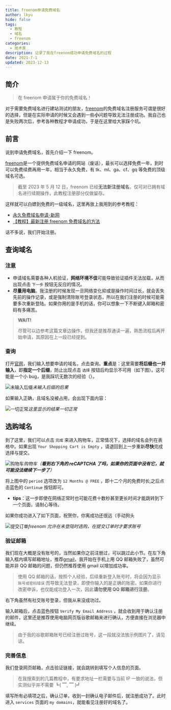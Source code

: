 ```yaml
---
title: freenom申请免费域名
author: lkyu
hide: false
tags:
  - 教程
  - 域名
  - freenom
categories:
  - 技术类
description: 记录了我在freenom成功申请免费域名的过程
date: 2021-7-1
updated: 2023-12-13
---
```


## 简介

> 在 freenom 申请属于你的免费域名！

对于需要免费域名进行建站测试的朋友，[freenom](https://www.freenom.com/)的免费域名注册服务可谓是很好的选择，但是在实际申请的时候又会遇到一些**小**问题导致无法注册成功。我自己也是失败两次后，参考各种教程才申请成功，于是在这里给大家踩个坑。

<!-- more -->

## 前言

说到申请免费域名，首先介绍一下 freenom。

[freenom](https://www.freenom.com/)是一个提供免费域名申请的网站（废话），最长可以选择免费一年，到时可以免费续费再用一年，相当于永久免费，有 tk、ml、ga、cf、gq 等免费的顶级域名可选。

> 截至 2023 年 5 月 12 日，freenom 已经**无法新注册域名**，仅可对已拥有域名进行续期操作，此教程注册部分仅做留存。

这样就可以白嫖到免费的一级域名，这里再放上我用到的参考教程：

- [永久免费域名申请-新网](http://www.xinnet.com/xinnews/domain/40047.html)
- [【教程】最新注册 freenom 免费域名的方法](https://zhuanlan.zhihu.com/p/115535965)

话不多说，我们开始注册。

## 查询域名

### **注意**

- 申请域名需要各种人机验证，**网络环境不佳**可能导致验证插件无法加载，从而出现点击 `下一步` 按钮无反应的情况。
- **尽量用电脑**。我注册的时候发现一旦网络变化抑或是操作时间过长，就会丢失先前的操作记录，或是强制清除账号登录状态，所以在我们注册的时候可能需要多次重新登陆。如果你用的是手机的话，你可以想象一下不断键入邮箱和密码有多痛苦。

> **WAIT!**
>
> 尽管可以边参考这篇文章边操作，但我还是推荐通读一遍，熟悉流程后再开始申请，其原因在上一段已经提到。

### 查询

打开[官网](https://www.freenom.com/)，我们输入想要申请的域名，点击查询。**重点**是：这里需要**将后缀也一并输入**，即**指定一个后缀**，防止出现点击 `选择` 按钮后均显示不可用（如下图）。这可能是一个小 bug，是我踩坑无数次的经验（）。

![未输入后缀](https://pic.imgdb.cn/item/60e143995132923bf844dfee.jpg)_未输入后缀的后果_

如果输入正确，且域名没被占用，会出现下面内容：

![一切正常](https://pic.imgdb.cn/item/60e14c5c5132923bf88e948c.jpg)_这里显示的结果一切正常_

## 选购域名

到了这里，我们可以点击 `完成` 来进入购物车，正常情况下，选择的域名会列在表格中。如果出现 `Your Shopping Cart is Empty` ，请退回到上一步重新**尽快**完成选择与提交。

![购物车](https://pic.imgdb.cn/item/60e152665132923bf8c50346.jpg)_购物车（**看到右下角的 reCAPTCHA 了吗，如果你的页面中没有它，就可能没法继续下一步了**）_

将上图中的 `period` 选项改为 `12 Months @ FREE` ，即十二个月的免费时长,之后点击蓝色的 `Continue` 按钮即可。

- **tips**：这一步即使在网络正常时也可能花费十数秒甚至更长时间才能跳转到下一个页面，请耐心等待。

如果你成功进入了如下页面，祝贺你，你离成功还很远（手动狗头

![提交订单](https://pic.imgdb.cn/item/60e165495132923bf8705d49.jpg)_freenom 允许在未登陆时选购，在提交订单时才要求账号_

### 验证邮箱

我们现在大概是没有账号的，当然如果你之前注册过，可以跳过此小节。在左下角输入框内填写邮箱地址，推荐[gmail](gmail.com)，我开始在手机上用 QQ 邮箱失败了，虽然可能并非 QQ 邮箱的问题，但仍然推荐使用 gmail 以增加成功率。

> 使用 QQ 邮箱的话，按照个人经验，后续重新登入账号时，将会因为显示 `账号或密码错误` 而导致无法登录，即使你输入的是正确的账密。如果你进行改密申诉，也仅能成功登入一次，因此**请勿使用 QQ 邮箱进行注册**。

右下角虽然有社交账号登录，但我从来没成功过。

输入邮箱后，点击蓝色按钮 `Verify My Email Address` ，就会收到用于确认注册的邮件，这里还是推荐使用电脑网页版谷歌邮箱来进行确认，方便直接在浏览器中继续。

> 由于我的谷歌邮箱账号已经注册过账号，这一段就没法放示例图片了，请见谅。

### 完善信息

我们登录网页邮箱，点击验证链接，就会跳转到填写个人信息的页面。

> 在我搜索到的几篇教程中，有要求地址一栏需要与当前 IP 一致的说法，但实测似乎并不需要 ┗( ▔, ▔ )┛

填写所有必填项之后，确认订单，收到一封确认电子邮件后，就注册成功了。此时进入 `services` 页面的 `my domains`，就能看见注册好的域名了。
